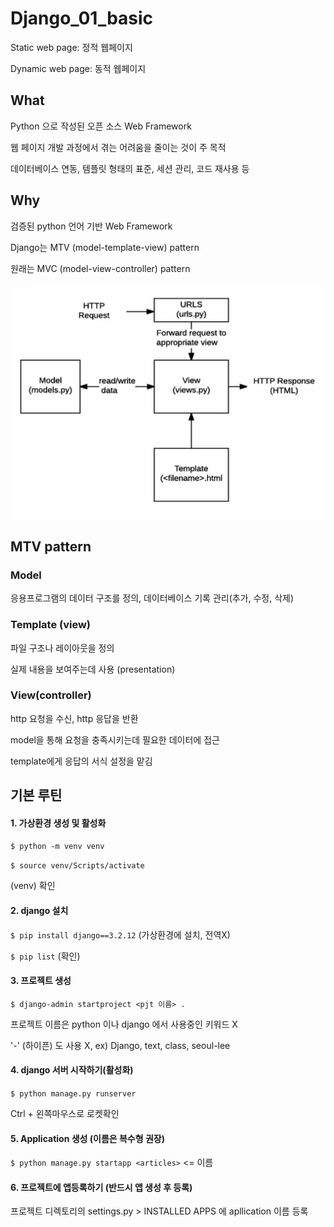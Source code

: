 # Django_01_basic



Static web page: 정적 웹페이지

Dynamic web page: 동적 웹페이지



## What

Python 으로 작성된 오픈 소스 Web Framework

웹 페이지 개발 과정에서 겪는 어려움을 줄이는 것이 주 목적

데이터베이스 연동, 템플릿 형태의 표준, 세션 관리, 코드 재사용 등



## Why

검증된 python 언어 기반 Web Framework

Django는 MTV (model-template-view) pattern

원래는 MVC (model-view-controller) pattern



<img src="https://github.com/jelee6613/TIL/blob/master/img/image-20220302092543448.png" />



## MTV pattern

### Model

응용프로그램의 데이터 구조를 정의, 데이터베이스 기록 관리(추가, 수정, 삭제)



### Template (view)

파일 구조나 레이아웃을 정의

실제 내용을 보여주는데 사용 (presentation)



### View(controller)

http 요청을 수신, http 응답을 반환

model을 통해 요청을 충족시키는데 필요한 데이터에 접근

template에게 응답의 서식 설정을 맡김



## 기본 루틴

#### 1. 가상환경 생성 및 활성화

`$ python -m venv venv`

`$ source venv/Scripts/activate`

(venv) 확인



#### 2. django 설치

`$ pip install django==3.2.12` (가상환경에 설치, 전역X)

`$ pip list` (확인)



#### 3. 프로젝트 생성

`$ django-admin startproject <pjt 이름> .`

프로젝트 이름은 python 이나 django 에서 사용중인 키워드 X

\'-' (하이픈) 도 사용 X, ex) Django, text, class, seoul-lee



#### 4. django 서버 시작하기(활성화)

`$ python manage.py runserver`

Ctrl + 왼쪽마우스로 로켓확인



#### 5. Application 생성 (이름은 복수형 권장)

`$ python manage.py startapp <articles>`   <= 이름



#### 6. 프로젝트에 앱등록하기 (반드시 앱 생성 후 등록)

프로젝트 디렉토리의 settings.py > INSTALLED APPS 에 apllication 이름 등록
